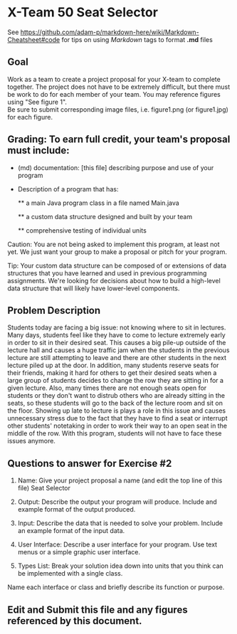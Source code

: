 # X-Team 50 Seat Selector

See https://github.com/adam-p/markdown-here/wiki/Markdown-Cheatsheet#code for tips on using *Markdown* tags to format __.md__ files

## Goal

Work as a team to create a project proposal for your X-team to complete together.
The project does not have to be extremely difficult,
but there must be work to do for each member of your team.
You may reference figures using "See figure 1".  
Be sure to submit corresponding image files, i.e. figure1.png (or figure1.jpg) for each figure.

## Grading: To earn full credit, your team's proposal must include:

* (md) documentation: [this file] describing purpose and use of your program

* Description of a program that has:

  ** a main Java program class in a file named Main.java
  
  ** a custom data structure designed and built by your team
  
  ** comprehensive testing of individual units
  
 Caution: You are not being asked to implement this program, at least not yet. 
 We just want your group to make a proposal or pitch for your program.
 
 Tip: Your custom data structure can be composed of or extensions of data structures that you have learned and used in previous programming assignments.  We're looking for decisions about how to build a high-level data structure that will likely have lower-level components.

## Problem Description

Students today are facing a big issue: not knowing where to sit in lectures. Many days, students feel like they have to come to lecture extremely early in order to sit in their desired seat. This causes a big pile-up outside of the lecture hall and causes a huge traffic jam when the students in the previous lecture are still attempting to leave and there are other students in the next lecture piled up at the door. In addition, many students reserve seats for their friends, making it hard for others to get their desired seats when a large group of students decides to change the row they are sitting in for a given lecture. Also, many times there are not enough seats open for students or they don't want to distrub others who are already sitting in the seats, so these students will go to the back of the lecture room and sit on the floor. Showing up late to lecture is plays a role in this issue and causes unnecessary stress due to the fact that they have to find a seat or interrupt other students' notetaking in order to work their way to an open seat in the middle of the row. With this program, students will not have to face these issues anymore.

## Questions to answer for Exercise #2

1. Name: Give your project proposal a name (and edit the top line of this file)
Seat Selector


2. Output: Describe the output your program will produce.  Include and example format of the output produced.



3. Input: Describe the data that is needed to solve your problem. Include an example format of the input data.



4. User Interface: Describe a user interface for your program.  Use text menus or a simple graphic user interface.



5. Types List: Break your solution idea down into units that you think can be implemented with a single class.



Name each interface or class and briefly describe its function or purpose.


## Edit and Submit this file and any figures referenced by this document.

